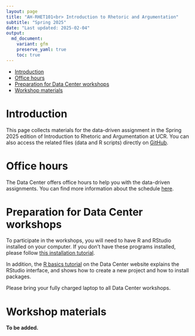 ```yaml
---
layout: page
title: "AH-RHET101<br> Introduction to Rhetoric and Argumentation"
subtitle: "Spring 2025"
date: "Last updated: 2025-02-04"
output:
  md_document:
    variant: gfm
    preserve_yaml: true
    toc: true
---
```


- [Introduction](#introduction)
- [Office hours](#office-hours)
- [Preparation for Data Center
  workshops](#preparation-for-data-center-workshops)
- [Workshop materials](#workshop-materials)

# Introduction

This page collects materials for the data-driven assignment in the
Spring 2025 edition of Introduction to Rhetoric and Argumentation at
UCR. You can also access the related files (data and R scripts) directly
on
[GitHub](https://github.com/ucrdatacenter/projects/tree/main/AH-RHET101/2025h1).

# Office hours

The Data Center offers office hours to help you with the data-driven
assignments. You can find more information about the schedule
[here](../../contact).

# Preparation for Data Center workshops

To participate in the workshops, you will need to have R and RStudio
installed on your computer. If you don’t have these programs installed,
please follow [this installation tutorial](../../tutorials/r_install).

In addition, the [R basics tutorial](../../../tutorials/r_basics) on the
Data Center website explains the RStudio interface, and shows how to
create a new project and how to install packages.

Please bring your fully charged laptop to all Data Center workshops.

# Workshop materials

**To be added.**
